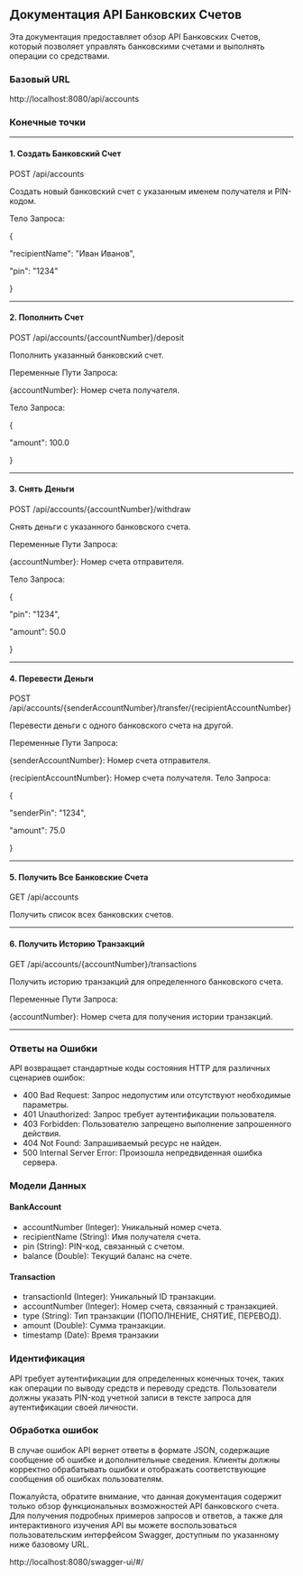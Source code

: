 ## Документация API Банковских Счетов
Эта документация предоставляет обзор API Банковских Счетов, который позволяет управлять банковскими счетами и выполнять операции со средствами.
### Базовый URL
http://localhost:8080/api/accounts
### Конечные точки
___
#### 1. Создать Банковский Счет
POST /api/accounts

Создать новый банковский счет с указанным именем получателя и PIN-кодом.

Тело Запроса:

{

"recipientName": "Иван Иванов",

"pin": "1234"

}
___
#### 2. Пополнить Счет

POST /api/accounts/{accountNumber}/deposit

Пополнить указанный банковский счет.

Переменные Пути Запроса:

{accountNumber}: Номер счета получателя.

Тело Запроса:

{

"amount": 100.0

}
___
#### 3. Снять Деньги

POST /api/accounts/{accountNumber}/withdraw

Снять деньги с указанного банковского счета.

Переменные Пути Запроса:

{accountNumber}: Номер счета отправителя.

Тело Запроса:

{

"pin": "1234",

"amount": 50.0

}
___
#### 4. Перевести Деньги

POST /api/accounts/{senderAccountNumber}/transfer/{recipientAccountNumber}

Перевести деньги с одного банковского счета на другой.

Переменные Пути Запроса:

{senderAccountNumber}: Номер счета отправителя.

{recipientAccountNumber}: Номер счета получателя.
Тело Запроса:

{

"senderPin": "1234",

"amount": 75.0

}
___
#### 5. Получить Все Банковские Счета
GET /api/accounts

Получить список всех банковских счетов.
___
#### 6. Получить Историю Транзакций

GET /api/accounts/{accountNumber}/transactions

Получить историю транзакций для определенного банковского счета.

Переменные Пути Запроса:

{accountNumber}: Номер счета для получения истории транзакций.
___
### Ответы на Ошибки
API возвращает стандартные коды состояния HTTP для различных сценариев ошибок:

* 400 Bad Request: Запрос недопустим или отсутствуют необходимые параметры.
* 401 Unauthorized: Запрос требует аутентификации пользователя.
* 403 Forbidden: Пользователю запрещено выполнение запрошенного действия.
* 404 Not Found: Запрашиваемый ресурс не найден.
* 500 Internal Server Error: Произошла непредвиденная ошибка сервера.

### Модели Данных
#### BankAccount

* accountNumber (Integer): Уникальный номер счета.
* recipientName (String): Имя получателя счета.
* pin (String): PIN-код, связанный с счетом.
* balance (Double): Текущий баланс на счете.

#### Transaction

* transactionId (Integer): Уникальный ID транзакции.
* accountNumber (Integer): Номер счета, связанный с транзакцией.
* type (String): Тип транзакции (ПОПОЛНЕНИЕ, СНЯТИЕ, ПЕРЕВОД).
* amount (Double): Сумма транзакции.
* timestamp (Date): Время транзакии

### Идентификация
API требует аутентификации для определенных конечных точек, таких как операции по выводу средств и переводу средств. Пользователи должны указать PIN-код учетной записи в тексте запроса для аутентификации своей личности.

### Обработка ошибок
В случае ошибок API вернет ответы в формате JSON, содержащие сообщение об ошибке и дополнительные сведения. Клиенты должны корректно обрабатывать ошибки и отображать соответствующие сообщения об ошибках пользователям.

Пожалуйста, обратите внимание, что данная документация содержит только обзор функциональных возможностей API банковского счета. Для получения подробных примеров запросов и ответов, а также для интерактивного изучения API вы можете воспользоваться пользовательским интерфейсом Swagger, доступным по указанному ниже базовому URL.

http://localhost:8080/swagger-ui/#/

